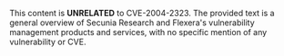 This content is **UNRELATED** to CVE-2004-2323. The provided text is a general overview of Secunia Research and Flexera's vulnerability management products and services, with no specific mention of any vulnerability or CVE.
